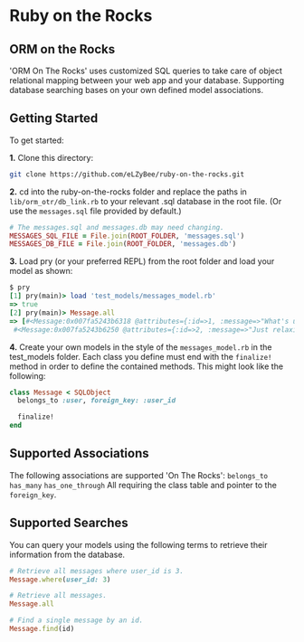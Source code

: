 # Ruby on the Rocks

## ORM on the Rocks

'ORM On The Rocks' uses customized SQL queries to take care of object relational mapping between your web app and your database. Supporting database searching bases on your own defined model associations.

## Getting Started

To get started:

**1.** Clone this directory:
```bash
git clone https://github.com/eLZyBee/ruby-on-the-rocks.git
```
**2.** cd into the ruby-on-the-rocks folder and replace the paths in `lib/orm_otr/db_link.rb` to your relevant .sql database in the root file. (Or use the `messages.sql` file provided by default.)
```ruby
# The messages.sql and messages.db may need changing.
MESSAGES_SQL_FILE = File.join(ROOT_FOLDER, 'messages.sql')
MESSAGES_DB_FILE = File.join(ROOT_FOLDER, 'messages.db')
```
**3.** Load pry (or your preferred REPL) from the root folder and load your model as shown:
```ruby
$ pry
[1] pry(main)> load 'test_models/messages_model.rb'
=> true
[2] pry(main)> Message.all
=> [#<Message:0x007fa5243b6318 @attributes={:id=>1, :message=>"What's up everybody?", :user_id=>1}>,
 #<Message:0x007fa5243b6250 @attributes={:id=>2, :message=>"Just relaxing over here.", :user_id=>2}>]
```

**4.** Create your own models in the style of the `messages_model.rb` in the test_models folder. Each class you define must end with the `finalize!` method in order to define the contained methods. This might look like the following:

```ruby
class Message < SQLObject
  belongs_to :user, foreign_key: :user_id

  finalize!
end
```

## Supported Associations

The following associations are supported 'On The Rocks':
`belongs_to`
`has_many`
`has_one_through`
All requiring the class table and pointer to the `foreign_key`.

## Supported Searches

You can query your models using the following terms to retrieve their information from the database.

```ruby
# Retrieve all messages where user_id is 3.
Message.where(user_id: 3)

# Retrieve all messages.
Message.all

# Find a single message by an id.
Message.find(id)

```
